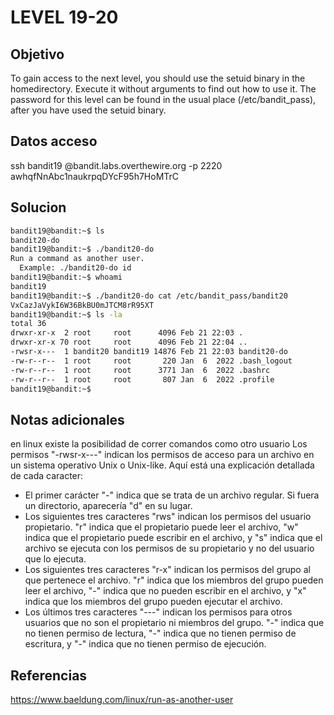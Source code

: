 # LEVEL 19-20

## Objetivo
To gain access to the next level, you should use the setuid binary in the homedirectory. Execute it without arguments to find out how to use it. The password for this level can be found in the usual place (/etc/bandit_pass), after you have used the setuid binary.

## Datos acceso
ssh bandit19 @bandit.labs.overthewire.org -p 2220
awhqfNnAbc1naukrpqDYcF95h7HoMTrC

## Solucion
```bash
bandit19@bandit:~$ ls
bandit20-do
bandit19@bandit:~$ ./bandit20-do
Run a command as another user.
  Example: ./bandit20-do id
bandit19@bandit:~$ whoami
bandit19
bandit19@bandit:~$ ./bandit20-do cat /etc/bandit_pass/bandit20
VxCazJaVykI6W36BkBU0mJTCM8rR95XT
bandit19@bandit:~$ ls -la
total 36
drwxr-xr-x  2 root     root      4096 Feb 21 22:03 .
drwxr-xr-x 70 root     root      4096 Feb 21 22:04 ..
-rwsr-x---  1 bandit20 bandit19 14876 Feb 21 22:03 bandit20-do
-rw-r--r--  1 root     root       220 Jan  6  2022 .bash_logout
-rw-r--r--  1 root     root      3771 Jan  6  2022 .bashrc
-rw-r--r--  1 root     root       807 Jan  6  2022 .profile
bandit19@bandit:~$
```

## Notas adicionales
en linux existe la posibilidad de correr comandos como otro usuario
Los permisos "-rwsr-x---" indican los permisos de acceso para un archivo en un sistema operativo Unix o Unix-like. Aquí está una explicación detallada de cada caracter:
-   El primer carácter "-" indica que se trata de un archivo regular. Si fuera un directorio, aparecería "d" en su lugar.
-   Los siguientes tres caracteres "rws" indican los permisos del usuario propietario. "r" indica que el propietario puede leer el archivo, "w" indica que el propietario puede escribir en el archivo, y "s" indica que el archivo se ejecuta con los permisos de su propietario y no del usuario que lo ejecuta.
-   Los siguientes tres caracteres "r-x" indican los permisos del grupo al que pertenece el archivo. "r" indica que los miembros del grupo pueden leer el archivo, "-" indica que no pueden escribir en el archivo, y "x" indica que los miembros del grupo pueden ejecutar el archivo.
-   Los últimos tres caracteres "---" indican los permisos para otros usuarios que no son el propietario ni miembros del grupo. "-" indica que no tienen permiso de lectura, "-" indica que no tienen permiso de escritura, y "-" indica que no tienen permiso de ejecución.
## Referencias

https://www.baeldung.com/linux/run-as-another-user